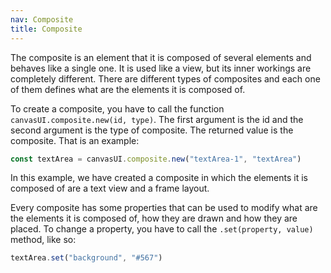 ```yaml
---
nav: Composite
title: Composite
---
```


The composite is an element that it is composed of several elements and behaves like a single one. It is used like a view, but its inner workings are completely different. There are different types of composites and each one of them defines what are the elements it is composed of.

To create a composite, you have to call the function `canvasUI.composite.new(id, type)`. The first argument is the id and the second argument is the type of composite. The returned value is the composite. That is an example:

```javascript
const textArea = canvasUI.composite.new("textArea-1", "textArea")
```

In this example, we have created a composite in which the elements it is composed of are a text view and a frame layout.

Every composite has some properties that can be used to modify what are the elements it is composed of, how they are drawn and how they are placed. To change a property, you have to call the `.set(property, value)` method, like so:

```javascript
textArea.set("background", "#567")
```
